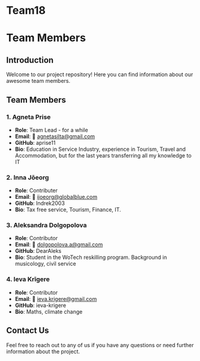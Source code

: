 # Team18
# Team Members

## Introduction
Welcome to our project repository! Here you can find information about our awesome team members.

## Team Members

### 1. Agneta Prise
- **Role**: Team Lead - for a while
- **Email**: 📧 agnetasilta@gmail.com
- **GitHub**: aprise11
- **Bio**: Education in Service Industry, experience in Tourism, Travel and Accommodation, but for the last years transferring all my knowledge to IT

### 2. Inna Jõeorg
- **Role**: Contributer
- **Email**: 📧 ijoeorg@globalblue.com
- **GitHub**: Indrek2003
- **Bio**: Tax free service, Tourism, Finance, IT.

### 3. Aleksandra Dolgopolova
- **Role**: Contributor
- **Email**: 📧 dolgopolova.a@gmail.com
- **GitHub**: DearAleks
- **Bio**: Student in the WoTech reskilling program. Background in musicology, civil service

### 4. Ieva Krīgere
- **Role**: Contributor
- **Email**: 📧 ieva.krigere@gmail.com
- **GitHub**: ieva-krigere
- **Bio**: Maths, climate change

## Contact Us
Feel free to reach out to any of us if you have any questions or need further information about the project.
